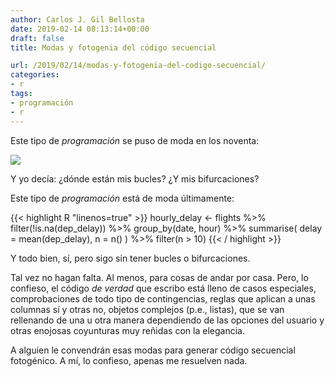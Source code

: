 ```yaml
---
author: Carlos J. Gil Bellosta
date: 2019-02-14 08:13:14+00:00
draft: false
title: Modas y fotogenia del código secuencial

url: /2019/02/14/modas-y-fotogenia-del-codigo-secuencial/
categories:
- r
tags:
- programación
- r
---
```


Este tipo de _programación_ se puso de moda en los noventa:

![](/wp-uploads/2019/02/clementine.png)

Y yo decía: ¿dónde están mis bucles? ¿Y mis bifurcaciones?

Este tipo de _programación_ está de moda últimamente:

{{< highlight R "linenos=true" >}}
hourly_delay <- flights %>%
  filter(!is.na(dep_delay)) %>%
  group_by(date, hour) %>%
  summarise(
    delay = mean(dep_delay),
    n = n() ) %>%
  filter(n > 10)
{{< / highlight >}}

Y todo bien, sí, pero sigo sin tener bucles o bifurcaciones.

Tal vez no hagan falta. Al menos, para cosas de andar por casa. Pero, lo confieso, el código _de verdad_ que escribo está lleno de casos especiales, comprobaciones de todo tipo de contingencias, reglas que aplican a unas columnas sí y otras no, objetos complejos (p.e., listas), que se van rellenando de una u otra manera dependiendo de las opciones del usuario y otras enojosas coyunturas muy reñidas con la elegancia.

A alguien le convendrán esas modas para generar código secuencial fotogénico. A mí, lo confieso, apenas me resuelven nada.